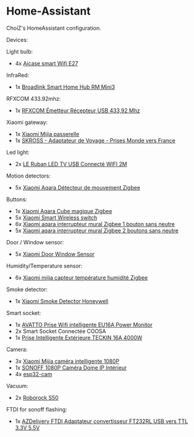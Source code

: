 # Home-Assistant

ChoiZ's HomeAssistant configuration.

Devices:

Light bulb:

- 4x [Aicase smart Wifi E27](https://www.amazon.fr/gp/product/B07BTQJG6J)

InfraRed:

- 1x [Broadlink Smart Home Hub RM Mini3](https://www.amazon.fr/gp/product/B07DPHG521)

RFXCOM 433.92mhz:

- 1x [RFXCOM Émetteur Récepteur USB 433,92 Mhz](https://www.amazon.fr/gp/product/B07HQYXCV5)

Xiaomi gateway:

- 1x [Xiaomi Mijia passerelle](https://fr.aliexpress.com/item/32821192659.html)
- 1x [SKROSS - Adaptateur de Voyage - Prises Monde vers France](https://www.amazon.fr/gp/product/B005P21MNW)

Led light:

- 2x [LE Ruban LED TV USB Connecté WIFI 2M](https://www.amazon.fr/gp/product/B07QXMZ7C8)

Motion detectors:

- 5x [Xiaomi Aqara Détecteur de mouvement Zigbee](https://fr.aliexpress.com/item/32828696729.html)

Buttons:

- 1x [Xiaomi Aqara Cube magique Zigbee](https://www.aliexpress.com/item/32854830262.html)
- 5x [Xiaomi Smart Wireless switch](https://www.aliexpress.com/item/32818007384.html)
- 6x [Xiaomi aqara interrupteur mural Zigbee 1 bouton sans neutre](https://fr.aliexpress.com/item/32950175670.html)
- 5x [Xiaomi aqara interrupteur mural Zigbee 2 boutons sans neutre](https://fr.aliexpress.com/item/32950175670.html)

Door / Window sensor:

- 5x [Xiaomi Door Window Sensor](https://www.aliexpress.com/item/32714904459.html)

Humidity/Temperature sensor:

- 6x [Xiaomi mijia capteur température humidité Zigbee](https://fr.aliexpress.com/item/32714410866.html)

Smoke detector:

- 1x [Xiaomi Smoke Detector Honeywell](https://www.aliexpress.com/item/32945252495.html)

Smart socket:

- 1x [AVATTO Prise Wifi intelligente EU16A Power Monitor](https://fr.aliexpress.com/item/33011753732.html)
- 2x Smart Socket Connectée COOSA
- 1x [Prise Intelligente Extérieure TECKIN 16A 4000W](https://www.amazon.fr/gp/product/B07RFN1V6L)

Camera:

- 3x [Xiaomi Mijia caméra intelligente 1080P](https://fr.aliexpress.com/item/32946393276.html)
- 1x [SONOFF 1080P Caméra Dome IP Intérieur](https://www.amazon.fr/gp/product/B081RFKPGY)
- 4x [esp32-cam](https://fr.aliexpress.com/item/32981449079.html)

Vacuum:

- 2x [Roborock S50](https://fr.aliexpress.com/item/4000034980243.html)

FTDI for sonoff flashing:

- 1x [AZDelivery FTDI Adaptateur convertisseur FT232RL USB vers TTL 3.3V 5.5V](https://www.amazon.fr/gp/product/B01N9RZK6I)
